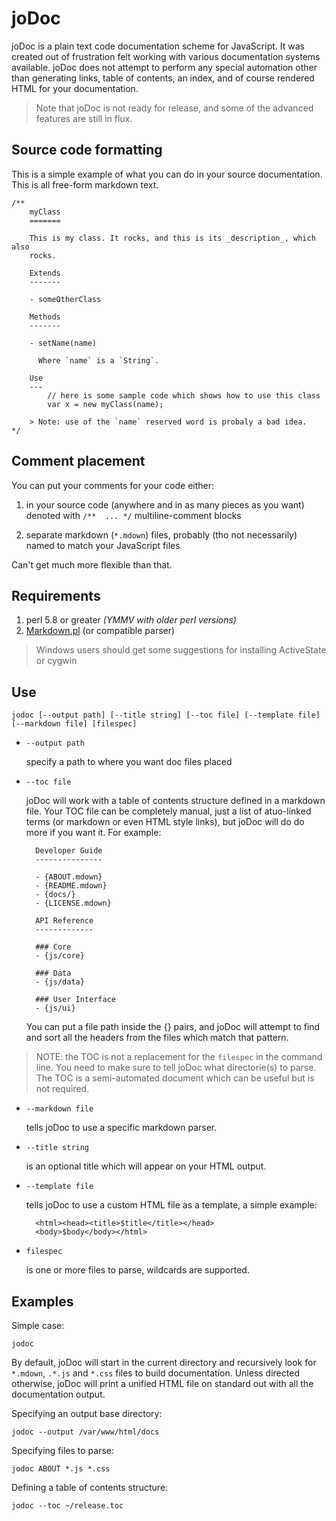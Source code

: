 joDoc
=====

joDoc is a plain text code documentation scheme for JavaScript. It was created out of
frustration felt working with various documentation systems available. joDoc does not
attempt to perform any special automation other than generating links, table of
contents, an index, and of course rendered HTML for your documentation.

> Note that joDoc is not ready for release, and some of the advanced features are still
> in flux.

Source code formatting
----------------------

This is a simple example of what you can do in your source documentation. This is all
free-form markdown text.

	/**
		myClass
		=======
		
		This is my class. It rocks, and this is its _description_, which also
		rocks.
		
		Extends
		-------

		- someOtherClass
		
		Methods
		-------

		- setName(name)

		  Where `name` is a `String`.
		
		Use
		---
			// here is some sample code which shows how to use this class
			var x = new myClass(name);
		
		> Note: use of the `name` reserved word is probaly a bad idea.
	*/


Comment placement
-----------------

You can put your comments for your code either:

1. in your source code (anywhere and in as many pieces as you want) denoted with
   `/**  ... */` multiline-comment blocks

2. separate markdown (`*.mdown`) files, probably (tho not necessarily) named to
   match your JavaScript files

Can't get much more flexible than that.


Requirements
------------

1. perl 5.8 or greater *(YMMV with older perl versions)*
2. [Markdown.pl](http://daringfireball.net/projects/markdown/) (or compatible parser)

> Windows users should get some suggestions for installing ActiveState or cygwin


Use
---

	jodoc [--output path] [--title string] [--toc file] [--template file] [--markdown file] [filespec]

- `--output path`

  specify a path to where you want doc files placed

- `--toc file`

  joDoc will work with a table of contents structure defined in a markdown
  file. Your TOC file can be completely manual, just a list of atuo-linked
  terms (or markdown or even HTML style links), but joDoc will do do more
  if you want it. For example:

		Developer Guide
		---------------

		- {ABOUT.mdown}
		- {README.mdown}
		- {docs/}
		- {LICENSE.mdown}

		API Reference
		-------------

		### Core
		- {js/core}

		### Data
		- {js/data}

		### User Interface
		- {js/ui}

  You can put a file path inside the {} pairs, and joDoc will attempt to find
  and sort all the headers from the files which match that pattern.

> NOTE: the TOC is not a replacement for the `filespec` in the command line.
> You need to make sure to tell joDoc what directorie(s) to parse. The TOC is
> a semi-automated document which can be useful but is not required.

- `--markdown file`

  tells joDoc to use a specific markdown parser.

- `--title string`

  is an optional title which will appear on your HTML output.

- `--template file`

  tells joDoc to use a custom HTML file as a template, a simple example:

		<html><head><title>$title</title></head>
		<body>$body</body></html>

- `filespec`

  is one or more files to parse, wildcards are supported.


Examples
--------

Simple case:

	jodoc

By default, joDoc will start in the current directory and recursively look for
`*.mdown`, `.*.js` and `*.css` files to build documentation. Unless directed
otherwise, joDoc will print a unified HTML file on standard out with all the
documentation output.

Specifying an output base directory:

	jodoc --output /var/www/html/docs

Specifying files to parse:

	jodoc ABOUT *.js *.css

Defining a table of contents structure:

	jodoc --toc ~/release.toc

